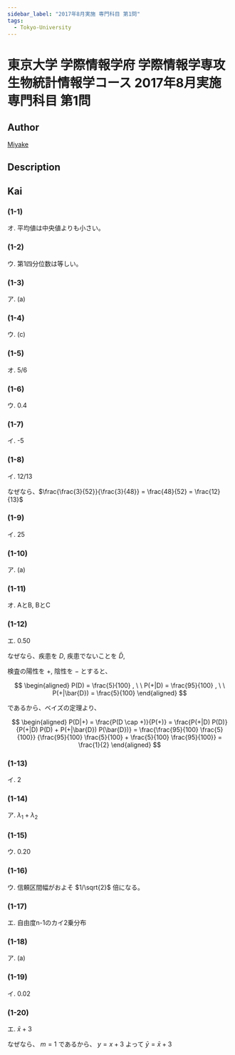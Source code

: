 ```yaml
---
sidebar_label: "2017年8月実施 専門科目 第1問"
tags:
  - Tokyo-University
---
```

# 東京大学 学際情報学府 学際情報学専攻 生物統計情報学コース 2017年8月実施 専門科目 第1問

## **Author**
[Miyake](https://miyake.github.io/exams/index.html)

## **Description**

## **Kai**
### (1-1)
オ. 平均値は中央値よりも小さい。

### (1-2)
ウ. 第1四分位数は等しい。

### (1-3)
ア. (a)

### (1-4)
ウ. (c)

### (1-5)
オ. 5/6

### (1-6)
ウ. 0.4

### (1-7)
イ. -5

### (1-8)
イ. 12/13

なぜなら、$\frac{\frac{3}{52}}{\frac{3}{48}} = \frac{48}{52} = \frac{12}{13}$

### (1-9)
イ. 25

### (1-10)
ア. (a)

### (1-11)
オ. AとB, BとC

### (1-12)
エ. 0.50

なぜなら、疾患を $D$, 疾患でないことを $\bar{D}$,

検査の陽性を $+$, 陰性を $-$ とすると、

$$
\begin{aligned}
P(D) = \frac{5}{100}
, \ \ 
P(+|D) = \frac{95}{100}
, \ \ 
P(+|\bar{D}) = \frac{5}{100}
\end{aligned}
$$

であるから、ベイズの定理より、

$$
\begin{aligned}
P(D|+)
= \frac{P(D \cap +)}{P(+)}
= \frac{P(+|D) P(D)}{P(+|D) P(D) + P(+|\bar{D}) P(\bar{D})}
= \frac{\frac{95}{100} \frac{5}{100}}
{\frac{95}{100} \frac{5}{100} + \frac{5}{100} \frac{95}{100}}
= \frac{1}{2}
\end{aligned}
$$

### (1-13)
イ. 2

### (1-14)
ア. $\lambda_1 + \lambda_2$

### (1-15)
ウ. 0.20

### (1-16)
ウ. 信頼区間幅がおよそ $1/\sqrt{2}$ 倍になる。

### (1-17)
エ. 自由度n-1のカイ2乗分布

### (1-18)
ア. (a)

### (1-19)
イ. 0.02

### (1-20)
エ. $\bar{x}+3$

なぜなら、 $m=1$ であるから、 $y=x+3$ よって $\bar{y}=\bar{x}+3$